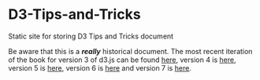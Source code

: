 D3-Tips-and-Tricks
==================

Static site for storing D3 Tips and Tricks document

Be aware that this is a ***really*** historical document. The most recent iteration of the book for version 3 of d3.js can be found [here](https://leanpub.com/D3-Tips-and-Tricks), version 4 is [here](https://leanpub.com/d3-t-and-t-v4), version 5 is [here](https://leanpub.com/d3-t-and-t-v5), version 6 is [here](https://leanpub.com/d3-t-and-t-v6) and version 7 is [here](https://leanpub.com/d3-t-and-t-v7). 
